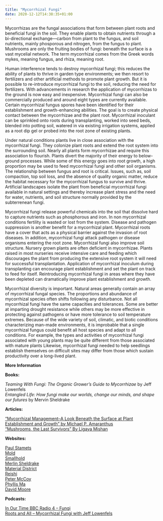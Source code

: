 ```yaml
---
title: "Mycorrhizal Fungi"
date: 2020-12-12T14:38:35+01:00
---
```

Mycorrhizas are the fungal associations that form between plant roots and beneficial fungi in the soil. They enable plants to obtain nutrients through a bi-directional exchange&mdash;carbon from plant to the fungus, and soil nutrients, mainly phosporous and nitrogen, from the fungus to plant. Mushrooms are only the fruiting bodies of fungi: beneath the surface is a vast mycelial network. The term mycorrhizal comes from the Greek words mykes, meaning fungus, and rhiza, meaning root. 


Human interference tends to destroy mycorrhizal fungi; this reduces the ability of plants to thrive in garden type environments; we then resort to fertilizers and other artificial methods to promote plant growth. But it is possible to re-introduce mycorrhizal fungi to the soil, reducing the need for fertilizers. With advancements in research the application of mycorrhizas to the ground is now easy and inexpensive. Mycorrhizal fungi can also be commercially produced and around eight types are currently available. Certain mycorrhizal fungus spores have been identified for their establishment and growth-enhancing abilities. The goal is to create physical contact between the mycorrhizae and the plant root. Mycorrhizal inoculant can be sprinkled onto roots during transplanting, worked into seed beds, blended into potting soil, watered in via existing irrigation systems, applied as a root dip gel or probed into the root zone of existing plants. 


Under natural conditions plants live in close association with the mycorrhizal fungi. They colonize plant roots and extend the root system into the surrounding soil. Nearly all plants form mycorrhizae and require this association to flourish. Plants divert the majority of their energy to below-ground processes. While some of this energy goes into root growth, a high proportion may be used to feed mycorrhizal fungi and other soil organisms. The relationship between fungus and root is critical. Issues, such as, soil compaction, top soil loss, and the absence of quality organic matter, reduce the habitat necessary for the mycorrhizal fungus to survive and thrive. Artificial landscapes isolate the plant from beneficial mycorrhizal fungi available in natural settings and thereby increase plant stress and the need for water, nutrients, and soil structure normally provided by the subterrenean fungi. 


Mycorrhizal fungi release powerful chemicals into the soil that dissolve hard to capture nutrients such as phosphorous and iron. In non mycorrhizal conditions fertility is wasted or lost from the system. Disease and pathogen suppression is another benefit for a mycorrhizal plant. Mycorrhizal roots have a cover that acts as a physical barrier against the invasion of root diseases. In addition, mycorrhizal fungi attack pathogen or disease organisms entering the root zone. Mycorrhizal fungi also improve soil structure. Nursery grown plants are often deficient in mycorrhizae. Plants raised in most nurseries receive intensive care and feeding which discourages the plant from producing the extensive root system it will need for successful transplantation. Application of mycorrhizal inoculum during transplanting can encourage plant establishment and set the plant on track to feed for itself. Reintroducing mycorrhizal fungi in areas where they have been depleted can dramatically improve plant establishment and growth.


Mycorrhizal diversity is important. Natural areas generally contain an array of mycorrhizal fungal species. The proportions and abundance of mycorrhizal species often shifts following any disturbance. Not all mycorrhizal fungi have the same capacities and tolerances. Some are better at imparting drought resistance while others may be more effective in protecting against pathogens or have more tolerance to soil temperature extremes. Because of the wide variety of soil, climatic, and biotic conditions characterizing man-made environments, it is improbable that a single mycorrhizal fungus could benefit all host species and adapt to all conditions. For example, the types and activities of mycorrhizal fungi associated with young plants may be quite different from those associated with mature plants Likewise, mycorrhizal fungi needed to help seedlings establish themselves on difficult sites may differ from those which sustain productivity over a long-lived plant.


**More Information**

**Books:**

*Teaming With Fungi: The Organic Grower’s Guide to Mycorrhizae* by Jeff Lowenfels  
*Entangled Life: How fungi make our worlds, change our minds, and shape our futures* by Mervin Sheldrake  

**Articles:**

[&ldquo;Mycorrhizal Management&ndash;A Look Beneath the Surface at Plant Establishment and Growth&rdquo; by Michael P. Amaranthus](https://fungi.com/blogs/articles/mycorrhizal-management)  
[&ldquo;Mushrooms, the Last Survivors&rdquo; By Ligaya Mishan](https://www.nytimes.com/2020/09/18/t-magazine/mushrooms-fashion-food-art.html?utm_source=pocket&utm_medium=email&utm_campaign=pockethits)  

**Websites:**

[Paul Stamets](https://fungi.com/)  
[Mold](https://thisismold.com)  
[Smallhold](https://www.smallhold.com/)  
[Merlin Sheldrake](https://www.merlinsheldrake.com/articles)  
[Material District](https://materialdistrict.com/article/mycotex-textile-mushroom-mycelium/)  
[Reishi](https://www.mycoworks.com/)  
[Peter McCoy](https://mycologos.world/)  
[Phyllis Ma](https://phyllisma.com/work#/mushrooms/)  
[David Moore](http://www.davidmoore.org.uk/assets/mostly_mycology/diane_howarth/introduction.htm)  

**Podcasts:**

[In Our Time BBC Radio 4 &ndash; Fungi](https://www.bbc.co.uk/sounds/play/b09r3nwl)  
[Roots and All &ndash; Mycorrhizal Fungi with Jeff Lowenfels](https://rootsandall.co.uk/portfolio-item/episode-51-mycorrhizal-fungi-with-jeff-lowenfels/)  

